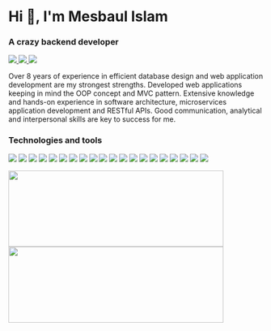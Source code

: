 <h1 align="left">Hi 👋, I'm Mesbaul Islam</h1><p align="left">
<h3 align="left">A crazy backend developer</h3>
<p align="left">
    <a target="_blank" href="https://www.linkedin.com/in/mesbaul-islam/">
        <img src="https://img.shields.io/badge/Linkedin-white?style=flat-square&logo=Linkedin&logoColor=blue">
    </a>
    <a target="_blank" href="https://www.facebook.com/mesbaulNrony/">
        <img src="https://img.shields.io/badge/Facebook-white?style=flat-square&logo=Facebook&logoColor=blue">
    </a>
    <a target="_blank" href="mailto:mesbaul.cse26@gmail.com">
        <img src="https://img.shields.io/badge/-mesbaul.cse26@gmail.com-white?style=flat-square&logo=Gmail&logoColor=red">
    </a>
</p>

<p>Over 8 years of experience in efficient database design and web application development are my strongest strengths. Developed web applications keeping in mind the OOP concept and MVC pattern. Extensive knowledge and hands-on experience in software architecture, microservices application development and RESTful APIs. Good communication, analytical and interpersonal skills are key to success for me.</p>

<h3 align="left">Technologies and tools</h3>
<p align="left">
    <img src="https://img.shields.io/badge/Laravel-F9322C?style=plastic&logo=Laravel&logoColor=fff">
    <img src="https://img.shields.io/badge/Lumen-F4645F?style=plastic&logo=Lumen&logoColor=white">
    <img src="https://img.shields.io/badge/PHP-7A86B8?style=plastic&logo=PHP&logoColor=white">
    <img src="https://img.shields.io/badge/MongoDB-116149?style=plastic&logo=MongoDB&logoColor=white">
    <img src="https://img.shields.io/badge/RabbitMQ-F76300?style=plastic&logo=RabbitMQ&logoColor=white">
    <img src="https://img.shields.io/badge/Composer-7381F7?style=plastic&logo=Composer&logoColor=white">
    <img src="https://img.shields.io/badge/HTML5-F9322C?style=plastic&logo=HTML5&logoColor=white">
    <img src="https://img.shields.io/badge/CSS3-3661E8?style=plastic&logo=CSS3&logoColor=white">
    <img src="https://img.shields.io/badge/JavaScript-E8D44D?style=plastic&logo=JavaScript&logoColor=white">
    <img src="https://img.shields.io/badge/Bootstrap-6F11EF?style=plastic&logo=Bootstrap&logoColor=white">
    <img src="https://img.shields.io/badge/TailwindCSS-36B7F0?style=plastic&logo=TailwindCSS&logoColor=white">
    <img src="https://img.shields.io/badge/Nginx-009137?style=plastic&logo=Nginx&logoColor=white">
    <img src="https://img.shields.io/badge/Laragon-38ACF7?style=plastic&logo=Laragon&logoColor=white">
    <img src="https://img.shields.io/badge/MySQL-DD8A00?style=plastic&logo=MySQL&logoColor=white">
    <img src="https://img.shields.io/badge/PostgreSQL-2F5E8D?style=plastic&logo=PostgreSQL&logoColor=white">
    <img src="https://img.shields.io/badge/GraphQL-DF35A9?style=plastic&logo=GraphQL&logoColor=white">
    <img src="https://img.shields.io/badge/Oracle-C14432?style=plastic&logo=Oracle&logoColor=white">
    <img src="https://img.shields.io/badge/Git-E84D31?style=plastic&logo=Git&logoColor=white">
    <img src="https://img.shields.io/badge/Docker-22B4E7?style=plastic&logo=Docker&logoColor=white">
    <img src="https://img.shields.io/badge/Redis-9E2220?style=plastic&logo=Redis&logoColor=white">
</p>

<a href="https://github.com/mesbaulislamrony/">
<img height="150px" width="425px" src="https://github-readme-stats.vercel.app/api?username=mesbaulislamrony&show_icons=true&hide_title=true&hide_border=true&theme=white" />
<img height="150px" width="425px" src="https://github-readme-stats.vercel.app/api/top-langs/?username=mesbaulislamrony&show_icons=true&layout=compact&langs_count=6&hide_title=true&hide_border=true&theme=white" />
</a>
